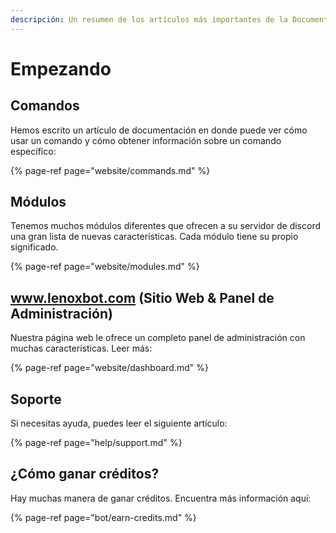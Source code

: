 ```yaml
---
descripción: Un resumen de los artículos más importantes de la Documentación de LenoxBot.
---
```


# Empezando

## Comandos

Hemos escrito un artículo de documentación en donde puede ver cómo usar un comando y cómo obtener información sobre un comando específico: 

{% page-ref page="website/commands.md" %}

## Módulos

Tenemos muchos módulos diferentes que ofrecen a su servidor de discord una gran lista de nuevas características. Cada módulo tiene su propio significado.

{% page-ref page="website/modules.md" %}

## www.lenoxbot.com \(Sitio Web & Panel de Administración\)

Nuestra página web le ofrece un completo panel de administración con muchas características. Leer más:

{% page-ref page="website/dashboard.md" %}

## Soporte

Si necesitas ayuda, puedes leer el siguiente artículo:

{% page-ref page="help/support.md" %}

## ¿Cómo ganar créditos?

Hay muchas manera de ganar créditos. Encuentra más información aquí:

{% page-ref page="bot/earn-credits.md" %}



